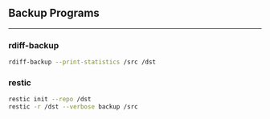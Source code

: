 ## Backup Programs
* * *
### rdiff-backup
```bash
rdiff-backup --print-statistics /src /dst
```

### restic
```bash
restic init --repo /dst
restic -r /dst --verbose backup /src
```